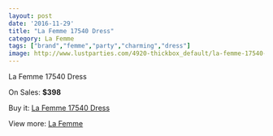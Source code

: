 ```yaml
---
layout: post
date: '2016-11-29'
title: "La Femme 17540 Dress"
category: La Femme
tags: ["brand","femme","party","charming","dress"]
image: http://www.lustparties.com/4920-thickbox_default/la-femme-17540-dress.jpg
---
```

La Femme 17540 Dress

On Sales: **$398**
<a href="https://www.lustparties.com/en/la-femme/1639-la-femme-17540-dress.html"><amp-img layout="responsive" width="600" height="600" src="//www.lustparties.com/4920-thickbox_default/la-femme-17540-dress.jpg" alt="La Femme 17540 Dress 0" /></a>
<a href="https://www.lustparties.com/en/la-femme/1639-la-femme-17540-dress.html"><amp-img layout="responsive" width="600" height="600" src="//www.lustparties.com/4921-thickbox_default/la-femme-17540-dress.jpg" alt="La Femme 17540 Dress 1" /></a>
<a href="https://www.lustparties.com/en/la-femme/1639-la-femme-17540-dress.html"><amp-img layout="responsive" width="600" height="600" src="//www.lustparties.com/4922-thickbox_default/la-femme-17540-dress.jpg" alt="La Femme 17540 Dress 2" /></a>
<a href="https://www.lustparties.com/en/la-femme/1639-la-femme-17540-dress.html"><amp-img layout="responsive" width="600" height="600" src="//www.lustparties.com/4923-thickbox_default/la-femme-17540-dress.jpg" alt="La Femme 17540 Dress 3" /></a>
<a href="https://www.lustparties.com/en/la-femme/1639-la-femme-17540-dress.html"><amp-img layout="responsive" width="600" height="600" src="//www.lustparties.com/4924-thickbox_default/la-femme-17540-dress.jpg" alt="La Femme 17540 Dress 4" /></a>

Buy it: [La Femme 17540 Dress](https://www.lustparties.com/en/la-femme/1639-la-femme-17540-dress.html "La Femme 17540 Dress")

View more: [La Femme](https://www.lustparties.com/en/4-la-femme "La Femme")